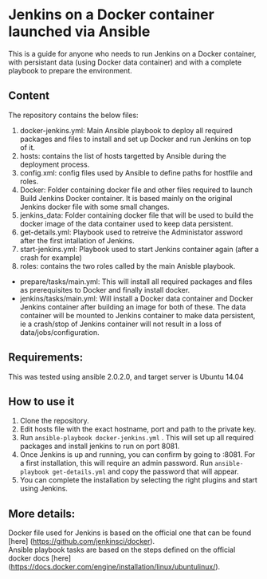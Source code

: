 Jenkins on a Docker container launched via Ansible
===========

This is a guide for anyone who needs to run Jenkins on a Docker container, with persistant data (using Docker data container) and with a complete playbook to prepare the environment.

## Content
The repository contains the below files:   
1. docker-jenkins.yml: Main Ansible playbook to deploy all required packages and files to install and set up Docker and run Jenkins on top of it.   
2. hosts: contains the list of hosts targetted by Ansible during the deployment process.   
3. config.xml: config files used by Ansible to define paths for hostfile and roles.  
4. Docker: Folder containing docker file and other files required to launch Build Jenkins Docker container. It is based mainly on the original Jenkins docker file with some small changes.  
5. jenkins_data: Folder containing docker file that will be used to build the docker image of the data container used to keep data persistent.  
6. get-details.yml: Playbook used to retreive the Administator assword after the first intallation of Jenkins.  
7. start-jenkins.yml: Playbook used to start Jenkins container again (after a crash for example)  
8. roles: contains the two roles called by the main Anisble playbook.
 * prepare/tasks/main.yml: This will install all required packages and files as prerequisites to Docker and finally install docker.  
 * jenkins/tasks/main.yml: Will install a Docker data container and Docker Jenkins container after building an image for both of these. The data container will be mounted to Jenkins container to make data persistent, ie a crash/stop of Jenkins container will not result in a loss of data/jobs/configuration.    

## Requirements:
This was tested using ansible 2.0.2.0, and target server is Ubuntu 14.04

## How to use it
1. Clone the repository.
2. Edit hosts file with the exact hostname, port and path to the private key.
3. Run `ansible-playbook docker-jenkins.yml` . This will set up all required packages and install jenkins to run on port 8081.
4. Once Jenkins is up and running, you can confirm by going to <hostname>:8081. For a first installation, this will require an admin password. Run `ansible-playbook get-details.yml` and copy the password that will appear.
5. You can complete the installation by selecting the right plugins and start using Jenkins.

## More details:
Docker file used for Jenkins is based on the official one that can be found [here] (https://github.com/jenkinsci/docker).      
Ansible playbook tasks are based on the steps defined on the official docker docs [here] (https://docs.docker.com/engine/installation/linux/ubuntulinux/).   
